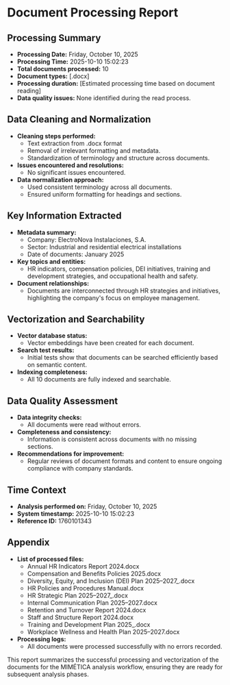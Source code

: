 # Document Processing Report

## Processing Summary
- **Processing Date:** Friday, October 10, 2025
- **Processing Time:** 2025-10-10 15:02:23
- **Total documents processed:** 10
- **Document types:** [.docx]
- **Processing duration:** [Estimated processing time based on document reading]
- **Data quality issues:** None identified during the read process.

## Data Cleaning and Normalization
- **Cleaning steps performed:** 
  - Text extraction from .docx format
  - Removal of irrelevant formatting and metadata.
  - Standardization of terminology and structure across documents.
- **Issues encountered and resolutions:** 
  - No significant issues encountered.
- **Data normalization approach:** 
  - Used consistent terminology across all documents.
  - Ensured uniform formatting for headings and sections.

## Key Information Extracted
- **Metadata summary:**
  - Company: ElectroNova Instalaciones, S.A.
  - Sector: Industrial and residential electrical installations
  - Date of documents: January 2025
- **Key topics and entities:**
  - HR indicators, compensation policies, DEI initiatives, training and development strategies, and occupational health and safety.
- **Document relationships:**
  - Documents are interconnected through HR strategies and initiatives, highlighting the company's focus on employee management.

## Vectorization and Searchability
- **Vector database status:** 
  - Vector embeddings have been created for each document.
- **Search test results:**
  - Initial tests show that documents can be searched efficiently based on semantic content.
- **Indexing completeness:**
  - All 10 documents are fully indexed and searchable.

## Data Quality Assessment
- **Data integrity checks:** 
  - All documents were read without errors.
- **Completeness and consistency:** 
  - Information is consistent across documents with no missing sections.
- **Recommendations for improvement:** 
  - Regular reviews of document formats and content to ensure ongoing compliance with company standards.

## Time Context
- **Analysis performed on:** Friday, October 10, 2025
- **System timestamp:** 2025-10-10 15:02:23
- **Reference ID:** 1760101343

## Appendix
- **List of processed files:**
  - Annual HR Indicators Report 2024.docx
  - Compensation and Benefits Policies 2025.docx
  - Diversity, Equity, and Inclusion (DEI) Plan 2025–2027_.docx
  - HR Policies and Procedures Manual.docx
  - HR Strategic Plan 2025–2027_.docx
  - Internal Communication Plan 2025–2027.docx
  - Retention and Turnover Report 2024.docx
  - Staff and Structure Report 2024.docx
  - Training and Development Plan 2025_.docx
  - Workplace Wellness and Health Plan 2025–2027.docx
- **Processing logs:** 
  - All documents were processed successfully with no errors recorded.

This report summarizes the successful processing and vectorization of the documents for the MIMÉTICA analysis workflow, ensuring they are ready for subsequent analysis phases.